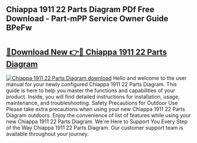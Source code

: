 ## Chiappa 1911 22 Parts Diagram PDf Free Download - Part-mPP Service Owner Guide BPeFw

# <h2><a href="http://dfjd0o9.blite.top/?on=Chiappa+1911+22+Parts+Diagram">🔗Download New 👉🔴 Chiappa 1911 22 Parts Diagram</a></h2>

[![Chiappa 1911 22 Parts Diagram download](https://i.imgur.com/lujVjoI.png)](http://dfjd0o9.blite.top/?on=Chiappa+1911+22+Parts+Diagram)
Hello and welcome to the user manual for your newly configured Chiappa 1911 22 Parts Diagram. This guide is here to help you master the functions and capabilities of your product. Inside, you will find detailed instructions for installation, usage, maintenance, and troubleshooting. Safety Precautions for Outdoor Use Please take extra precautions when using your new Chiappa 1911 22 Parts Diagram outdoors. Enjoy the convenience of list of features while using your new Chiappa 1911 22 Parts Diagram. We're Here to Support You Every Step of the Way Chiappa 1911 22 Parts Diagram. Our customer support team is available throughout your journey.
